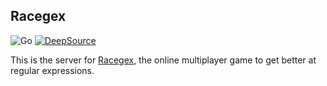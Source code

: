 ## Racegex

![Go](https://github.com/daque-dev/sv-racegex/workflows/Go/badge.svg)
[![DeepSource](https://static.deepsource.io/deepsource-badge-light-mini.svg)](https://deepsource.io/gh/daque-dev/sv-racegex/?ref=repository-badge)

This is the server for [Racegex][racegex], the online multiplayer game to get
better at regular expressions.

[racegex]: racegex.io
